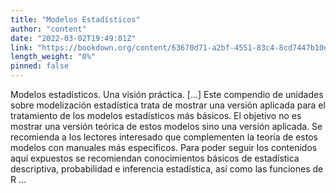 ```yaml
---
title: "Modelos Estadísticos"
author: "content"
date: "2022-03-02T19:49:01Z"
link: "https://bookdown.org/content/63670d71-a2bf-4551-83c4-8cd7447b10d9/"
length_weight: "0%"
pinned: false
---
```


Modelos estadísticos. Una visión práctica. [...] Este compendio de unidades sobre modelización estadística trata de mostrar una versión aplicada para el tratamiento de los modelos estadísticos más básicos. El objetivo no es mostrar una versión teórica de estos modelos sino una versión aplicada. Se recomienda a los lectores interesado que complementen la teoría de estos modelos con manuales más específicos. Para poder seguir los contenidos aquí expuestos se recomiendan conocimientos básicos de estadística descriptiva, probabilidad e inferencia estadística, así como las funciones de R ...
